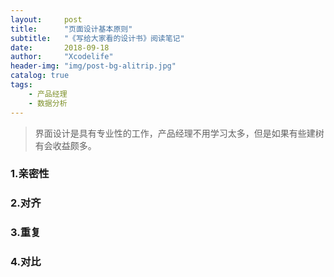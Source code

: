 ```yaml
---
layout:     post
title:      "页面设计基本原则"
subtitle:   "《写给大家看的设计书》阅读笔记"
date:       2018-09-18
author:     "Xcodelife"
header-img: "img/post-bg-alitrip.jpg"
catalog: true
tags:
    - 产品经理
    - 数据分析
---
```

> 界面设计是具有专业性的工作，产品经理不用学习太多，但是如果有些建树有会收益颇多。

### 1.亲密性



### 2.对齐



### 3.重复



### 4.对比












